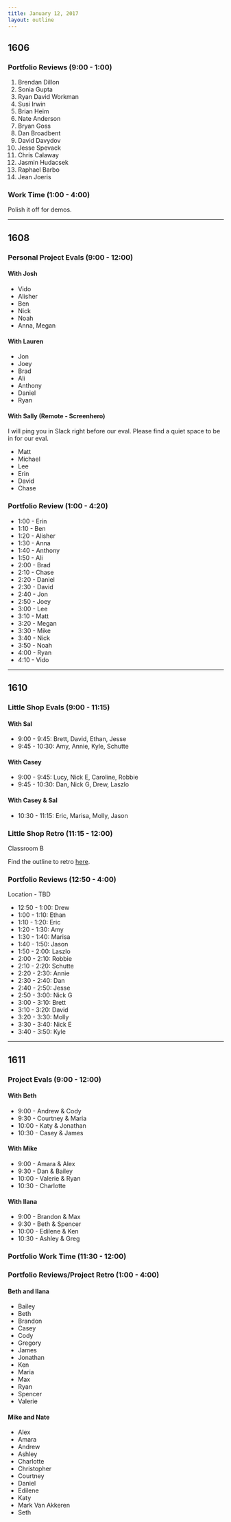 ```yaml
---
title: January 12, 2017
layout: outline
---
```



## 1606

### Portfolio Reviews (9:00 - 1:00)

1. Brendan Dillon
1. Sonia Gupta
1. Ryan David Workman
1. Susi Irwin
1. Brian Heim
1. Nate Anderson
1. Bryan Goss
1. Dan Broadbent
1. David Davydov
1. Jesse Spevack
1. Chris Calaway
1. Jasmin Hudacsek
1. Raphael Barbo
1. Jean Joeris

### Work Time (1:00 - 4:00)

Polish it off for demos.

***

## 1608

### Personal Project Evals (9:00 - 12:00)

#### With Josh

* Vido
* Alisher
* Ben
* Nick
* Noah
* Anna, Megan

#### With Lauren

* Jon
* Joey
* Brad
* Ali
* Anthony
* Daniel
* Ryan

#### With Sally (Remote - Screenhero)

I will ping you in Slack right before our eval. Please find a quiet space to
be in for our eval.

* Matt
* Michael
* Lee
* Erin
* David
* Chase

### Portfolio Review (1:00 - 4:20)

* 1:00 - Erin
* 1:10 - Ben
* 1:20 - Alisher
* 1:30 - Anna
* 1:40 - Anthony
* 1:50 - Ali
* 2:00 - Brad
* 2:10 - Chase
* 2:20 - Daniel
* 2:30 - David
* 2:40 - Jon
* 2:50 - Joey
* 3:00 - Lee
* 3:10 - Matt
* 3:20 - Megan
* 3:30 - Mike
* 3:40 - Nick
* 3:50 - Noah
* 4:00 - Ryan
* 4:10 - Vido

***

## 1610

### Little Shop Evals (9:00 - 11:15)

#### With Sal
* 9:00 - 9:45: Brett, David, Ethan, Jesse
* 9:45 - 10:30: Amy, Annie, Kyle, Schutte

#### With Casey
* 9:00 - 9:45: Lucy, Nick E, Caroline, Robbie
* 9:45 - 10:30: Dan, Nick G, Drew, Laszlo

#### With Casey & Sal
* 10:30 - 11:15: Eric, Marisa, Molly, Jason

### Little Shop Retro (11:15 - 12:00)

Classroom B

Find the outline to retro [here](https://gist.github.com/Carmer/6740234b23f629aac7b621dbea4d21b8).

### Portfolio Reviews (12:50 - 4:00)

Location - TBD

* 12:50 - 1:00: Drew
* 1:00 - 1:10: Ethan
* 1:10 - 1:20: Eric
* 1:20 - 1:30: Amy
* 1:30 - 1:40: Marisa
* 1:40 - 1:50: Jason
* 1:50 - 2:00: Laszlo
* 2:00 - 2:10: Robbie
* 2:10 - 2:20: Schutte
* 2:20 - 2:30: Annie
* 2:30 - 2:40: Dan
* 2:40 - 2:50: Jesse
* 2:50 - 3:00: Nick G
* 3:00 - 3:10: Brett
* 3:10 - 3:20: David
* 3:20 - 3:30: Molly
* 3:30 - 3:40: Nick E
* 3:40 - 3:50: Kyle

***

## 1611

### Project Evals (9:00 - 12:00)

#### With Beth
* 9:00 - Andrew & Cody
* 9:30 - Courtney & Maria
* 10:00 - Katy & Jonathan
* 10:30 - Casey & James

#### With Mike
* 9:00 - Amara & Alex
* 9:30 - Dan & Bailey
* 10:00 - Valerie & Ryan
* 10:30 - Charlotte

#### With Ilana
* 9:00 - Brandon & Max
* 9:30 - Beth & Spencer
* 10:00 - Edilene & Ken
* 10:30 - Ashley & Greg


### Portfolio Work Time (11:30 - 12:00)

### Portfolio Reviews/Project Retro (1:00 - 4:00)

#### Beth and Ilana
* Bailey
* Beth
* Brandon
* Casey
* Cody
* Gregory
* James
* Jonathan
* Ken
* Maria
* Max
* Ryan
* Spencer
* Valerie


#### Mike and Nate
* Alex
* Amara
* Andrew
* Ashley
* Charlotte
* Christopher
* Courtney
* Daniel
* Edilene
* Katy
* Mark Van Akkeren
* Seth
